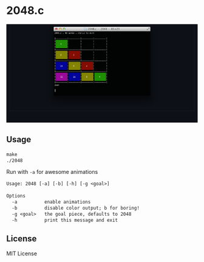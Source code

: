 2048.c
======

![screenshot](ss.png)

Usage
-----

    make
    ./2048

Run with `-a` for awesome animations

    Usage: 2048 [-a] [-b] [-h] [-g <goal>]

    Options
      -a          enable animations
      -b          disable color output; b for boring!
      -g <goal>   the goal piece, defaults to 2048
      -h          print this message and exit

License
-------

MIT License
